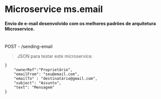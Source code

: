 # Microservice ms.email


#### Envio de e-mail desenvolvido com os melhores padrões de arquitetura Microservice.
#

POST - /sending-email
> JSON para testar este microservice.
``` 
}
    "ownerRef":"Proprietário",
    "emailFrom": "seu@email.com",
    "emailTo" : "destinatário@gmail.com",
    "subject": "Assunto",
    "text": "Mensagem"
}
```
